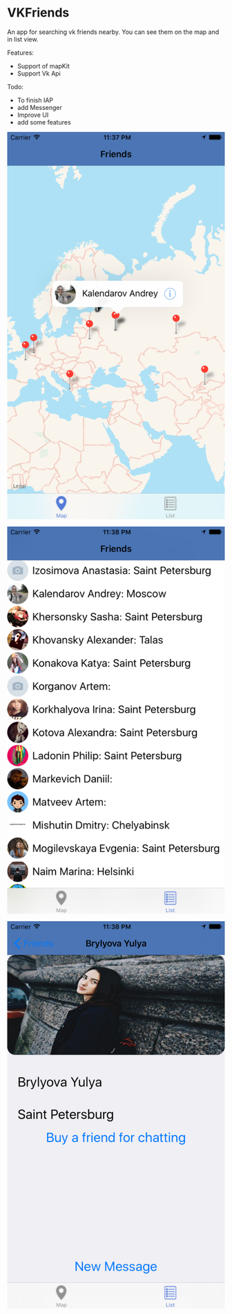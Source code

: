 # VKFriends

An app for searching vk friends nearby.
You can see them on the map and in list view.

Features:
- Support of mapKit
- Support Vk Api

Todo:
- To finish IAP
- add Messenger
- Improve UI
- add some features

![alt tag](https://github.com/Kirillzzy/VKFriends/blob/master/Simulator%20Screen%20Shot%2020%20Nov%202016%2C%2023.37.39.png)


![alt tag](https://github.com/Kirillzzy/VKFriends/blob/master/Simulator%20Screen%20Shot%2020%20Nov%202016%2C%2023.38.12.png)


![alt tag](https://github.com/Kirillzzy/VKFriends/blob/master/Simulator%20Screen%20Shot%2020%20Nov%202016%2C%2023.38.21.png)
